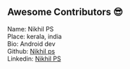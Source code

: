 ## Awesome Contributors :sunglasses:

Name: Nikhil PS  
Place: kerala, india  
Bio: Android dev  
Github: [Nikhil ps](https://github.com/nikhilpsathyanathan)  
Linkedin: [Nikhil PS](https://www.linkedin.com/in/nikhilpsathyanathan/)  
